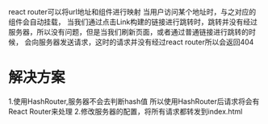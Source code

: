 react router可以将url地址和组件进行映射
当用户访问某个地址时，与之对应的组件会自动挂载，
当我们通过点击Link构建的链接进行跳转时，跳转并没有经过服务器，所以没有问题，但是当我们刷新页面，或者通过普通链接进行跳转的时候，
会向服务器发送请求，这时的请求并没有经过react router所以会返回404
# 解决方案
1.使用HashRouter,服务器不会去判断hash值
所以使用HashRouter后请求将会有React Router来处理
2.修改服务器的配置，将所有请求都转发到index.html